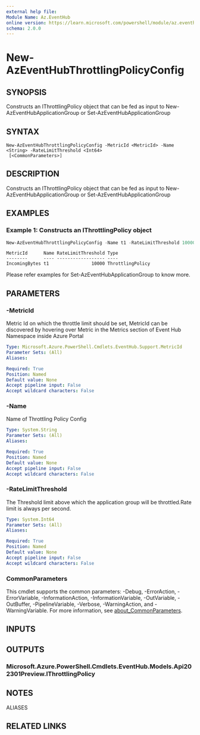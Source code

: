 ```yaml
---
external help file:
Module Name: Az.EventHub
online version: https://learn.microsoft.com/powershell/module/az.eventhub/new-azeventhubthrottlingpolicyconfig
schema: 2.0.0
---
```


# New-AzEventHubThrottlingPolicyConfig

## SYNOPSIS
Constructs an IThrottlingPolicy object that can be fed as input to New-AzEventHubApplicationGroup or Set-AzEventHubApplicationGroup

## SYNTAX

```
New-AzEventHubThrottlingPolicyConfig -MetricId <MetricId> -Name <String> -RateLimitThreshold <Int64>
 [<CommonParameters>]
```

## DESCRIPTION
Constructs an IThrottlingPolicy object that can be fed as input to New-AzEventHubApplicationGroup or Set-AzEventHubApplicationGroup

## EXAMPLES

### Example 1: Constructs an IThrottlingPolicy object 
```powershell
New-AzEventHubThrottlingPolicyConfig -Name t1 -RateLimitThreshold 10000 -MetricId IncomingBytes
```

```output
MetricId      Name RateLimitThreshold Type
--------      ---- ------------------ ----
IncomingBytes t1                10000 ThrottlingPolicy
```

Please refer examples for Set-AzEventHubApplicationGroup to know more.

## PARAMETERS

### -MetricId
Metric Id on which the throttle limit should be set, MetricId can be discovered by hovering over Metric in the Metrics section of Event Hub Namespace inside Azure Portal

```yaml
Type: Microsoft.Azure.PowerShell.Cmdlets.EventHub.Support.MetricId
Parameter Sets: (All)
Aliases:

Required: True
Position: Named
Default value: None
Accept pipeline input: False
Accept wildcard characters: False
```

### -Name
Name of Throttling Policy Config

```yaml
Type: System.String
Parameter Sets: (All)
Aliases:

Required: True
Position: Named
Default value: None
Accept pipeline input: False
Accept wildcard characters: False
```

### -RateLimitThreshold
The Threshold limit above which the application group will be throttled.Rate limit is always per second.

```yaml
Type: System.Int64
Parameter Sets: (All)
Aliases:

Required: True
Position: Named
Default value: None
Accept pipeline input: False
Accept wildcard characters: False
```

### CommonParameters
This cmdlet supports the common parameters: -Debug, -ErrorAction, -ErrorVariable, -InformationAction, -InformationVariable, -OutVariable, -OutBuffer, -PipelineVariable, -Verbose, -WarningAction, and -WarningVariable. For more information, see [about_CommonParameters](http://go.microsoft.com/fwlink/?LinkID=113216).

## INPUTS

## OUTPUTS

### Microsoft.Azure.PowerShell.Cmdlets.EventHub.Models.Api202301Preview.IThrottlingPolicy

## NOTES

ALIASES

## RELATED LINKS

